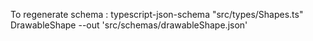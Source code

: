 To regenerate schema :
typescript-json-schema "src/types/Shapes.ts" DrawableShape --out 'src/schemas/drawableShape.json'
